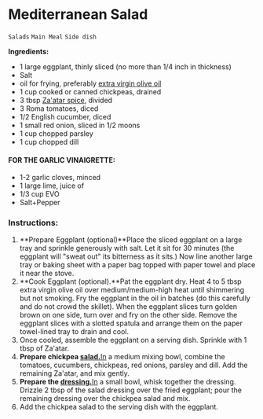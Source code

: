 # Mediterranean Salad

`Salads` `Main Meal` `Side dish`

**Ingredients:**

- 1 large eggplant, thinly sliced (no more than 1/4 inch in thickness)
- Salt
- oil for frying, preferably [extra virgin olive oil](https://shop.themediterraneandish.com/product/private-reserve-extra-virgin-olive-oil/)
- 1 cup cooked or canned chickpeas, drained
- 3 tbsp [Za'atar spice](https://shop.themediterraneandish.com/product/zaatar-spice-blend/), divided
- 3 Roma tomatoes, diced
- 1/2 English cucumber, diced
- 1 small red onion, sliced in 1/2 moons
- 1 cup chopped parsley
- 1 cup chopped dill

#### FOR THE GARLIC VINAIGRETTE:

- 1-2 garlic cloves, minced
- 1 large lime, juice of
- 1/3 cup EVO 
- Salt+Pepper

### Instructions:

1. **Prepare Eggplant (optional)**Place the sliced eggplant on a large tray and sprinkle generously with salt. Let it sit for 30 minutes (the eggplant will "sweat out" its bitterness as it sits.) Now line another large tray or baking sheet with a paper bag topped with paper towel and place it near the stove.
2. **Cook Eggplant (optional).**Pat the eggplant dry. Heat 4 to 5 tbsp extra virgin olive oil over medium/medium-high heat until shimmering but not smoking. Fry the eggplant in the oil in batches (do this carefully and do not crowd the skillet). When the eggplant slices turn golden brown on one side, turn over and fry on the other side. Remove the eggplant slices with a slotted spatula and arrange them on the paper towel-lined tray to drain and cool.
3. Once cooled, assemble the eggplant on a serving dish. Sprinkle with 1 tbsp of Za'atar.
4. **Prepare chickpea [salad.](http://salad.In)**[In](http://salad.In) a medium mixing bowl, combine the tomatoes, cucumbers, chickpeas, red onions, parsley and dill. Add the remaining Za'atar, and mix gently.
5. **Prepare the [dressing.](http://dressing.In)**[In](http://dressing.In) a small bowl, whisk together the dressing. Drizzle 2 tbsp of the salad dressing over the fried eggplant; pour the remaining dressing over the chickpea salad and mix.
6. Add the chickpea salad to the serving dish with the eggplant.
